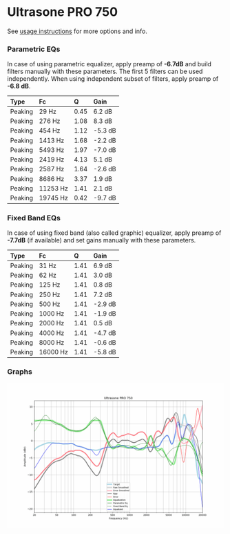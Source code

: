 # Ultrasone PRO 750
See [usage instructions](https://github.com/jaakkopasanen/AutoEq#usage) for more options and info.

### Parametric EQs
In case of using parametric equalizer, apply preamp of **-6.7dB** and build filters manually
with these parameters. The first 5 filters can be used independently.
When using independent subset of filters, apply preamp of **-6.8 dB**.

| Type    | Fc       |    Q | Gain    |
|:--------|:---------|:-----|:--------|
| Peaking | 29 Hz    | 0.45 | 6.2 dB  |
| Peaking | 276 Hz   | 1.08 | 8.3 dB  |
| Peaking | 454 Hz   | 1.12 | -5.3 dB |
| Peaking | 1413 Hz  | 1.68 | -2.2 dB |
| Peaking | 5493 Hz  | 1.97 | -7.0 dB |
| Peaking | 2419 Hz  | 4.13 | 5.1 dB  |
| Peaking | 2587 Hz  | 1.64 | -2.6 dB |
| Peaking | 8686 Hz  | 3.37 | 1.9 dB  |
| Peaking | 11253 Hz | 1.41 | 2.1 dB  |
| Peaking | 19745 Hz | 0.42 | -9.7 dB |

### Fixed Band EQs
In case of using fixed band (also called graphic) equalizer, apply preamp of **-7.7dB**
(if available) and set gains manually with these parameters.

| Type    | Fc       |    Q | Gain    |
|:--------|:---------|:-----|:--------|
| Peaking | 31 Hz    | 1.41 | 6.9 dB  |
| Peaking | 62 Hz    | 1.41 | 3.0 dB  |
| Peaking | 125 Hz   | 1.41 | 0.8 dB  |
| Peaking | 250 Hz   | 1.41 | 7.2 dB  |
| Peaking | 500 Hz   | 1.41 | -2.9 dB |
| Peaking | 1000 Hz  | 1.41 | -1.9 dB |
| Peaking | 2000 Hz  | 1.41 | 0.5 dB  |
| Peaking | 4000 Hz  | 1.41 | -4.7 dB |
| Peaking | 8000 Hz  | 1.41 | -0.6 dB |
| Peaking | 16000 Hz | 1.41 | -5.8 dB |

### Graphs
![](./Ultrasone%20PRO%20750.png)